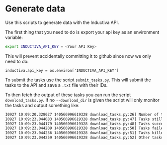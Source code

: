 # Generate data

Use this scripts to generate data with the Inductiva API.

The first thing that you need to do is export your api key as an
environment variable:

```bash
export INDUCTIVA_API_KEY = <Your API Key>
```

This will prevent accidentally committing it to github since now we
only need to do:

```
inductiva.api_key = os.environ['INDUCTIVA_API_KEY']
```


To submit the tasks use the script `submit_tasks.py`. This will submit
the tasks to the API and save a `.txt` file with their IDs.

To then fetch the output of these tasks you can run the script
`download_tasks.py`. If no `--download_dir` is given the script will
only monitor the tasks and output something like:

```bash
I0927 10:09:20.328027 140566996619328 download_tasks.py:26] Number of tasks: 30
I0927 10:09:23.044083 140566996619328 download_tasks.py:47] Tasks still running: 0
I0927 10:09:23.044179 140566996619328 download_tasks.py:48] Tasks successfully completed: 30
I0927 10:09:23.044209 140566996619328 download_tasks.py:50] Tasks failed: 0
I0927 10:09:23.044236 140566996619328 download_tasks.py:51] Tasks killed: 0
I0927 10:09:23.044259 140566996619328 download_tasks.py:52] Other tasks: 0
```
